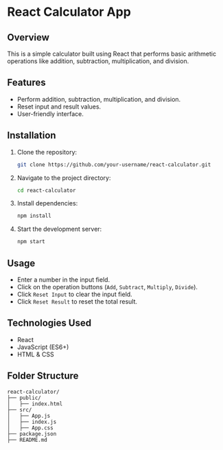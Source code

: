 # React Calculator App

## Overview
This is a simple calculator built using React that performs basic arithmetic operations like addition, subtraction, multiplication, and division.

## Features
- Perform addition, subtraction, multiplication, and division.
- Reset input and result values.
- User-friendly interface.

## Installation

1. Clone the repository:
   ```sh
   git clone https://github.com/your-username/react-calculator.git
   ```
2. Navigate to the project directory:
   ```sh
   cd react-calculator
   ```
3. Install dependencies:
   ```sh
   npm install
   ```
4. Start the development server:
   ```sh
   npm start
   ```

## Usage
- Enter a number in the input field.
- Click on the operation buttons (`Add`, `Subtract`, `Multiply`, `Divide`).
- Click `Reset Input` to clear the input field.
- Click `Reset Result` to reset the total result.

## Technologies Used
- React
- JavaScript (ES6+)
- HTML & CSS

## Folder Structure
```
react-calculator/
├── public/
│   ├── index.html
├── src/
│   ├── App.js
│   ├── index.js
│   ├── App.css
├── package.json
├── README.md
```


